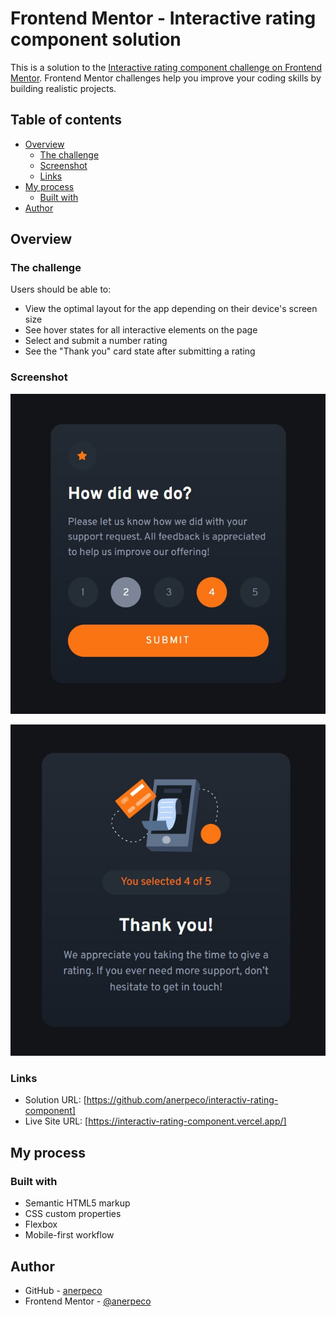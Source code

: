 # Frontend Mentor - Interactive rating component solution

This is a solution to the [Interactive rating component challenge on Frontend Mentor](https://www.frontendmentor.io/challenges/interactive-rating-component-koxpeBUmI). Frontend Mentor challenges help you improve your coding skills by building realistic projects.

## Table of contents

- [Overview](#overview)
  - [The challenge](#the-challenge)
  - [Screenshot](#screenshot)
  - [Links](#links)
- [My process](#my-process)
  - [Built with](#built-with)
- [Author](#author)

## Overview

### The challenge

Users should be able to:

- View the optimal layout for the app depending on their device's screen size
- See hover states for all interactive elements on the page
- Select and submit a number rating
- See the "Thank you" card state after submitting a rating

### Screenshot

![](./screenshot/screen1.jpg)

![](./screenshot/screen2.jpg)

### Links

- Solution URL: [https://github.com/anerpeco/interactiv-rating-component]
- Live Site URL: [https://interactiv-rating-component.vercel.app/]

## My process

### Built with

- Semantic HTML5 markup
- CSS custom properties
- Flexbox
- Mobile-first workflow

## Author

- GitHub - [anerpeco](https://github.com/anerpeco)
- Frontend Mentor - [@anerpeco](https://www.frontendmentor.io/profile/anerpeco)
